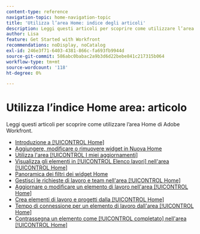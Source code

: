```yaml
---
content-type: reference
navigation-topic: home-navigation-topic
title: 'Utilizza l’area Home: indice degli articoli'
description: Leggi questi articoli per scoprire come utilizzare l’area Home di Adobe Workfront.
author: Lisa
feature: Get Started with Workfront
recommendations: noDisplay, noCatalog
exl-id: 246e3f71-6403-4381-866c-fa693fb9944d
source-git-commit: 586abc0babac2a9b3d6d22bebe841c217315b064
workflow-type: tm+mt
source-wordcount: '118'
ht-degree: 0%

---
```


# Utilizza l’indice Home area: articolo

<!--Audited: 12/2024-->

Leggi questi articoli per scoprire come utilizzare l’area Home di Adobe Workfront.

* [Introduzione a [!UICONTROL Home]](../../../workfront-basics/using-home/using-the-home-area/get-started-with-home.md)
* [Aggiungere, modificare o rimuovere widget in Nuova Home](/help/quicksilver/workfront-basics/using-home/using-the-home-area/add-edit-remove-widgets-in-new-home.md)
* [Utilizza l&#39;area [!UICONTROL I miei aggiornamenti]](../../../workfront-basics/using-home/using-the-home-area/my-updates-area.md)
* [Visualizza gli elementi in [!UICONTROL Elenco lavori] nell&#39;area [!UICONTROL Home]](../../../workfront-basics/using-home/using-the-home-area/display-items-in-home-work-list.md)
* [Panoramica dei filtri dei widget Home](/help/quicksilver/workfront-basics/using-home/using-the-home-area/widget-filter-overview-home.md)
* [Gestisci le richieste di lavoro e team nell&#39;area [!UICONTROL Home]](../../../workfront-basics/using-home/using-the-home-area/manage-work-and-team-requests-home.md)
* [Aggiornare o modificare un elemento di lavoro nell&#39;area [!UICONTROL Home]](../../../workfront-basics/using-home/using-the-home-area/update-and-edit-work-item-home.md)
* [Crea elementi di lavoro e progetti dalla [!UICONTROL Home]](../../../workfront-basics/using-home/using-the-home-area/create-work-items-in-home.md)
* [Tempo di connessione per un elemento di lavoro dall&#39;area [!UICONTROL Home]](../../../workfront-basics/using-home/using-the-home-area/log-time-on-work-item-in-home.md)
* [Contrassegna un elemento come [!UICONTROL completato] nell&#39;area [!UICONTROL Home]](../../../workfront-basics/using-home/using-the-home-area/mark-item-done-in-home.md)